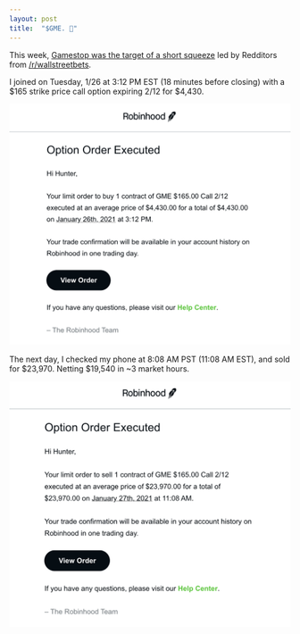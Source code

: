 ```yaml
---
layout: post
title:  "$GME. 🚀"
---
```


This week, [Gamestop was the target of a short squeeze](https://www.bloomberg.com/news/newsletters/2021-01-25/money-stuff-the-game-never-stops) led by Redditors from [/r/wallstreetbets](https://www.reddit.com/r/wallstreetbets/).

I joined on Tuesday, 1/26 at 3:12 PM EST (18 minutes before closing) with a $165 strike price call option expiring 2/12 for $4,430.

![buy order](/img/gme/buy-order.png)

The next day, I checked my phone at 8:08 AM PST (11:08 AM EST), and sold for $23,970. Netting $19,540 in ~3 market hours.

![sell order](/img/gme/sell-order.png)

